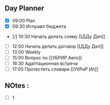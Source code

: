 ## Day Planner
- [x] 09:00 Plan
- [x] 09:30 Исправл бюджета 
- [/] 10:30 Начать делать схему [[ДДу Дкп]]
- [ ] 12:00 Начать делать договор [[ДДу Дкп]]
- [ ] 13:00 Weekly
- [ ] 15:00 Вопрос по [[УБРИР Авто]]
- [ ] 16:30 Адаптационная встреча 
- [ ] 17:00 Протестить словари [[УбРиР Ип]]

## NOtes : 
- [ ] 1